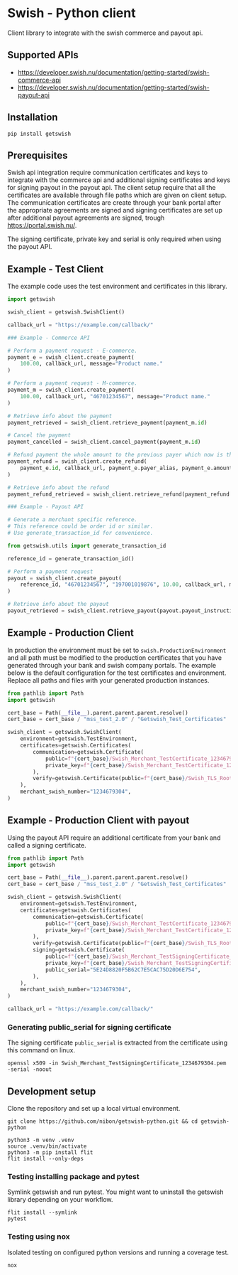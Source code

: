 # Swish - Python client

Client library to integrate with the swish commerce and payout api.

## Supported APIs

* https://developer.swish.nu/documentation/getting-started/swish-commerce-api
* https://developer.swish.nu/documentation/getting-started/swish-payout-api

## Installation

    pip install getswish

## Prerequisites

Swish api integration require communication certificates and keys to integrate with the commerce api and additional
signing certificates and keys for signing payout in the payout api. The client setup require that all the certificates
are available through file paths which are given on client setup. The communication certificates are create through your
bank portal after the appropriate agreements are signed and signing certificates are set up after additional payout
agreements are signed, trough https://portal.swish.nu/.

The signing certificate, private key and serial is only required when using the payout API.

## Example - Test Client

The example code uses the test environment and certificates in this library.

```python
import getswish

swish_client = getswish.SwishClient()

callback_url = "https://example.com/callback/"

### Example - Commerce API

# Perform a payment request - E-commerce.
payment_e = swish_client.create_payment(
    100.00, callback_url, message="Product name."
)

# Perform a payment request - M-commerce.
payment_m = swish_client.create_payment(
    100.00, callback_url, "46701234567", message="Product name."
)

# Retrieve info about the payment
payment_retrieved = swish_client.retrieve_payment(payment_m.id)

# Cancel the payment
payment_cancelled = swish_client.cancel_payment(payment_m.id)

# Refund payment the whole amount to the previous payer which now is the payee.
payment_refund = swish_client.create_refund(
    payment_e.id, callback_url, payment_e.payer_alias, payment_e.amount
)

# Retrieve info about the refund
payment_refund_retrieved = swish_client.retrieve_refund(payment_refund.id)

### Example - Payout API

# Generate a merchant specific reference.
# This reference could be order id or similar.
# Use generate_transaction_id for convenience.

from getswish.utils import generate_transaction_id

reference_id = generate_transaction_id()

# Perform a payment request
payout = swish_client.create_payout(
    reference_id, "46701234567", "197001019876", 10.00, callback_url, message="Test payout message."
)

# Retrieve info about the payout
payout_retrieved = swish_client.retrieve_payout(payout.payout_instruction_uuid)
```

## Example - Production Client

In production the environment must be set
to `swish.ProductionEnvironment` and all path must be modified to the production certificates that you have generated
through your bank and swish company portals. The example below is the default configuration for the test certificates
and environment. Replace all paths and files with your generated production instances.

```python
from pathlib import Path
import getswish

cert_base = Path(__file__).parent.parent.parent.resolve()
cert_base = cert_base / "mss_test_2.0" / "Getswish_Test_Certificates"

swish_client = getswish.SwishClient(
    environment=getswish.TestEnvironment,
    certificates=getswish.Certificates(
        communication=getswish.Certificate(
            public=f"{cert_base}/Swish_Merchant_TestCertificate_1234679304.pem",
            private_key=f"{cert_base}/Swish_Merchant_TestCertificate_1234679304.key",
        ),
        verify=getswish.Certificate(public=f"{cert_base}/Swish_TLS_RootCA.pem"),
    ),
    merchant_swish_number="1234679304",
)
```

## Example - Production Client with payout

Using the payout API require an additional certificate from your bank and called a signing certificate.

```python
from pathlib import Path
import getswish

cert_base = Path(__file__).parent.parent.parent.resolve()
cert_base = cert_base / "mss_test_2.0" / "Getswish_Test_Certificates"

swish_client = getswish.SwishClient(
    environment=getswish.TestEnvironment,
    certificates=getswish.Certificates(
        communication=getswish.Certificate(
            public=f"{cert_base}/Swish_Merchant_TestCertificate_1234679304.pem",
            private_key=f"{cert_base}/Swish_Merchant_TestCertificate_1234679304.key",
        ),
        verify=getswish.Certificate(public=f"{cert_base}/Swish_TLS_RootCA.pem"),
        signing=getswish.Certificate(
            public=f"{cert_base}/Swish_Merchant_TestSigningCertificate_1234679304.pem",
            private_key=f"{cert_base}/Swish_Merchant_TestSigningCertificate_1234679304.key",
            public_serial="5E24D8820F5B62C7E5CAC75D20D6E754",
        ),
    ),
    merchant_swish_number="1234679304",
)

callback_url = "https://example.com/callback/"
```

### Generating public_serial for signing certificate

The signing certificate `public_serial` is extracted from the certificate using this command on linux.

    openssl x509 -in Swish_Merchant_TestSigningCertificate_1234679304.pem -serial -noout

## Development setup

Clone the repository and set up a local virtual environment.

    git clone https://github.com/nibon/getswish-python.git && cd getswish-python

    python3 -m venv .venv
    source .venv/bin/activate
    python3 -m pip install flit
    flit install --only-deps

### Testing installing package and pytest

Symlink getswish and run pytest. You might want to uninstall the getswish library depending on your workflow.

    flit install --symlink
    pytest

### Testing using nox

Isolated testing on configured python versions and running a coverage test.

    nox
